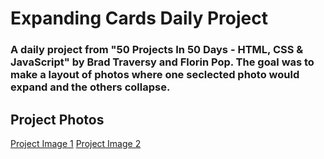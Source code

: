 
# Expanding Cards Daily Project
### A daily project from "50 Projects In 50 Days - HTML, CSS & JavaScript" by Brad Traversy and Florin Pop. The goal was to make a layout of photos where one seclected photo would expand and the others collapse.
## Project Photos
[Project Image 1](./photos-expanding-cards/expanding-cards1.png)
[Project Image 2](./photos-expanding-cards/expanding-cards2.png)
